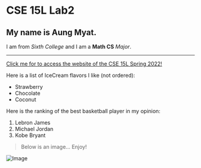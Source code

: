 # CSE 15L Lab2
## My name is **Aung Myat**.

I am from *Sixth College* and I am a **Math CS** *Major*.
***********************************************************
[Click me for to access the website of the CSE 15L Spring 2022!](https://sites.google.com/eng.ucsd.edu/cse-15l-spring-2022/home?authuser=0)

Here is a list of IceCream flavors I like (not ordered):
* Strawberry
* Chocolate
* Coconut

Here is the ranking of the best basketball player in my opinion:
1. Lebron James
2. Michael Jordan
3. Kobe Bryant

> Below is an image... Enjoy!

![Image](https://m.media-amazon.com/images/I/61zLPovRaIL._AC_SX522_.jpg)

